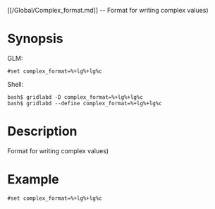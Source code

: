 [[/Global/Complex_format.md]] -- Format for writing complex values)

# Synopsis
GLM:
~~~
#set complex_format=%+lg%+lg%c
~~~
Shell:
~~~
bash$ gridlabd -D complex_format=%+lg%+lg%c
bash$ gridlabd --define complex_format=%+lg%+lg%c
~~~

# Description

Format for writing complex values)

# Example

~~~
#set complex_format=%+lg%+lg%c
~~~
